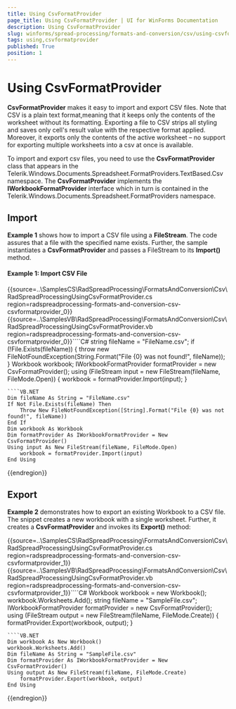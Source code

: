 ```yaml
---
title: Using CsvFormatProvider
page_title: Using CsvFormatProvider | UI for WinForms Documentation
description: Using CsvFormatProvider
slug: winforms/spread-processing/formats-and-conversion/csv/using-csvformatprovider
tags: using,csvformatprovider
published: True
position: 1
---
```


# Using CsvFormatProvider



__CsvFormatProvider__ makes it easy to import and export CSV files. Note that CSV is a plain text format,meaning that it keeps only the contents of the worksheet without its formatting. Exporting a file to CSV strips all styling and saves only cell's result value with the respective format applied. Moreover, it exports only the contents of the active worksheet – no support for exporting multiple worksheets into a csv at once is available.
      

To import and export csv files, you need to use the __CsvFormatProvider__ class that appears in the Telerik.Windows.Documents.Spreadsheet.FormatProviders.TextBased.Csv namespace. The __CsvFormatProvider__ implements the __IWorkbookFormatProvider__ interface which in turn is contained in the Telerik.Windows.Documents.Spreadsheet.FormatProviders namespace.
      

## Import

__Example 1__ shows how to import a CSV file using a __FileStream__. The code assures that a file with the specified name exists. Further, the sample instantiates a __CsvFormatProvider__ and passes a FileStream to its __Import()__ method.

#### Example 1: Import CSV File

{{source=..\SamplesCS\RadSpreadProcessing\FormatsAndConversion\Csv\RadSpreadProcessingUsingCsvFormatProvider.cs region=radspreadprocessing-formats-and-conversion-csv-csvformatprovider_0}} 
{{source=..\SamplesVB\RadSpreadProcessing\FormatsAndConversion\Csv\RadSpreadProcessingUsingCsvFormatProvider.vb region=radspreadprocessing-formats-and-conversion-csv-csvformatprovider_0}}````C#
string fileName = "FileName.csv";
if (!File.Exists(fileName))
{
    throw new FileNotFoundException(String.Format("File {0} was not found!", fileName));
}
Workbook workbook;
IWorkbookFormatProvider formatProvider = new CsvFormatProvider();
using (FileStream input = new FileStream(fileName, FileMode.Open))
{
    workbook = formatProvider.Import(input);
}

````
````VB.NET
Dim fileName As String = "FileName.csv"
If Not File.Exists(fileName) Then
    Throw New FileNotFoundException([String].Format("File {0} was not found!", fileName))
End If
Dim workbook As Workbook
Dim formatProvider As IWorkbookFormatProvider = New CsvFormatProvider()
Using input As New FileStream(fileName, FileMode.Open)
    workbook = formatProvider.Import(input)
End Using

```` 


{{endregion}} 

## Export

__Example 2__ demonstrates how to export an existing Workbook to a CSV file. The snippet creates a new workbook with a single worksheet. Further, it creates a __CsvFormatProvider__ and invokes its __Export()__ method:
      
{{source=..\SamplesCS\RadSpreadProcessing\FormatsAndConversion\Csv\RadSpreadProcessingUsingCsvFormatProvider.cs region=radspreadprocessing-formats-and-conversion-csv-csvformatprovider_1}} 
{{source=..\SamplesVB\RadSpreadProcessing\FormatsAndConversion\Csv\RadSpreadProcessingUsingCsvFormatProvider.vb region=radspreadprocessing-formats-and-conversion-csv-csvformatprovider_1}}````C#
Workbook workbook = new Workbook();
workbook.Worksheets.Add();
string fileName = "SampleFile.csv";
IWorkbookFormatProvider formatProvider = new CsvFormatProvider();
using (FileStream output = new FileStream(fileName, FileMode.Create))
{
    formatProvider.Export(workbook, output);
}

````
````VB.NET
Dim workbook As New Workbook()
workbook.Worksheets.Add()
Dim fileName As String = "SampleFile.csv"
Dim formatProvider As IWorkbookFormatProvider = New CsvFormatProvider()
Using output As New FileStream(fileName, FileMode.Create)
    formatProvider.Export(workbook, output)
End Using

```` 


{{endregion}} 
	



	


